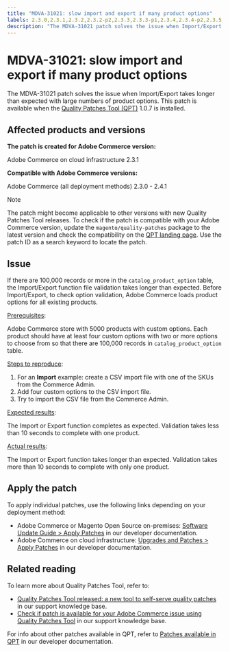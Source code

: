 ```yaml
---
title: "MDVA-31021: slow import and export if many product options"
labels: 2.3.0,2.3.1,2.3.2,2.3.2-p2,2.3.3,2.3.3-p1,2.3.4,2.3.4-p2,2.3.5,2.3.5-p1,2.3.5-p2,2.3.6,2.4.0,2.4.0-p1,2.4.1,QPT 1.0.7,QPT patches,Magento Commerce,Magento Commerce Cloud,export,fail,import,product options,support tools,Adobe Commerce,cloud infrastructure,on-premises
description: "The MDVA-31021 patch solves the issue when Import/Export takes longer than expected with large numbers of product options. This patch is available when the [Quality Patches Tool (QPT)](https://support.magento.com/hc/en-us/articles/360047139492) 1.0.7 is installed."
---
```


# MDVA-31021: slow import and export if many product options

The MDVA-31021 patch solves the issue when Import/Export takes longer than expected with large numbers of product options. This patch is available when the [Quality Patches Tool (QPT)](https://support.magento.com/hc/en-us/articles/360047139492) 1.0.7 is installed.

## Affected products and versions

**The patch is created for Adobe Commerce version:**

Adobe Commerce on cloud infrastructure 2.3.1

**Compatible with Adobe Commerce versions:**

Adobe Commerce (all deployment methods) 2.3.0 - 2.4.1

>[!NOTE]
>
>The patch might become applicable to other versions with new Quality Patches Tool releases. To check if the patch is compatible with your Adobe Commerce version, update the `magento/quality-patches` package to the latest version and check the compatibility on the [QPT landing page](https://devdocs.magento.com/quality-patches/tool.html#patch-grid). Use the patch ID as a search keyword to locate the patch.

## Issue

If there are 100,000 records or more in the `catalog_product_option` table, the Import/Export function file validation takes longer than expected. Before Import/Export, to check option validation, Adobe Commerce loads product options for all existing products.

<u>Prerequisites</u>:

Adobe Commerce store with 5000 products with custom options. Each product should have at least four custom options with two or more options to choose from so that there are 100,000 records in `catalog_product_option` table.

<u>Steps to reproduce</u>:

1. For an **Import** example: create a CSV import file with one of the SKUs from the Commerce Admin.
1. Add four custom options to the CSV import file.
1. Try to import the CSV file from the Commerce Admin.

<u>Expected results</u>:

The Import or Export function completes as expected. Validation takes less than 10 seconds to complete with one product.

<u>Actual results</u>:

The Import or Export function takes longer than expected. Validation takes more than 10 seconds to complete with only one product.

## Apply the patch

To apply individual patches, use the following links depending on your deployment method:

* Adobe Commerce or Magento Open Source on-premises: [Software Update Guide > Apply Patches](https://devdocs.magento.com/guides/v2.4/comp-mgr/patching/mqp.html) in our developer documentation.
* Adobe Commerce on cloud infrastructure: [Upgrades and Patches > Apply Patches](https://devdocs.magento.com/cloud/project/project-patch.html) in our developer documentation.

## Related reading

To learn more about Quality Patches Tool, refer to:

* [Quality Patches Tool released: a new tool to self-serve quality patches](https://support.magento.com/hc/en-us/articles/360047139492) in our support knowledge base.
* [Check if patch is available for your Adobe Commerce issue using Quality Patches Tool](https://support.magento.com/hc/en-us/articles/360047125252) in our support knowledge base.

For info about other patches available in QPT, refer to [Patches available in QPT](https://devdocs.magento.com/quality-patches/tool.html#patch-grid) in our developer documentation. 